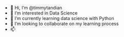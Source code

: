 - 👋 Hi, I’m @timmytandian
- 👀 I’m interested in Data Science
- 🌱 I’m currently learning data science with Python
- 💞️ I’m looking to collaborate on my learning process
- 📫 

<!---
timmytandian/timmytandian is a ✨ special ✨ repository because its `README.md` (this file) appears on your GitHub profile.
You can click the Preview link to take a look at your changes.
--->
